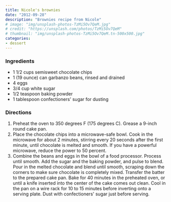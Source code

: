 ```yaml
---
title: Nicole's brownies
date: "2012-09-28"
description: "Brownies recipe from Nicole"
# image: "img/unsplash-photos-TzMi5Ov7QeM.jpg"
# credit: "https://unsplash.com/photos/TzMi5Ov7QeM"
# thumbnail: "img/unsplash-photos-TzMi5Ov7QeM.tn-500x500.jpg"
categories:
- dessert
---
```


### Ingredients
- 1 1/2 cups semisweet chocolate chips
- 1 (19 ounce) can garbanzo beans, rinsed and drained
- 4 eggs
- 3/4 cup white sugar
- 1/2 teaspoon baking powder
- 1 tablespoon confectioners' sugar for dusting

### Directions
1. Preheat the oven to 350 degrees F (175 degrees C). Grease a 9-inch round
cake pan.
2. Place the chocolate chips into a microwave-safe bowl. Cook in the
microwave for about 2 minutes, stirring every 20 seconds after the first
minute, until chocolate is melted and smooth. If you have a powerful
microwave, reduce the power to 50 percent.
3. Combine the beans and eggs in the bowl of a food processor. Process
until smooth. Add the sugar and the baking powder, and pulse to blend. Pour
in the melted chocolate and blend until smooth, scraping down the corners
to make sure chocolate is completely mixed. Transfer the batter to the
prepared cake pan.
Bake for 40 minutes in the preheated oven, or until a knife inserted into
the center of the cake comes out clean. Cool in the pan on a wire rack for
10 to 15 minutes before inverting onto a serving plate. Dust with
confectioners' sugar just before serving.
